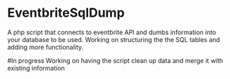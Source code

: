 # EventbriteSqlDump
A php script that connects to eventbrite API and dumbs information into your database to be used. Working on structuring the the SQL tables and adding more functionality. 

#In progress 
Working on having the script clean up data and merge it with existing information 
